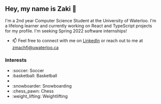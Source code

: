 ## Hey, my name is Zaki 👋

I'm a 2nd year Computer Science Student at the University of Waterloo. I'm a lifelong learner and currently working on React and TypeScript projects for my profile. I'm seeking Spring 2022 software internships!

- 📫 Feel free to connect with me on <a href="http://linkedin.com/in/zaki-machfj" target="_blank">LinkedIn</a> or reach out to me at <a href="mailto:zmachfj@uwaterloo.ca">zmachfj@uwaterloo.ca</a>

### Interests
<ul>
  <li>:soccer: Soccer</li>
  <li>:basketball: Basketball<li>
  <li>:snowboarder: Snowboarding</li>
  <li>:chess_pawn: Chess</li>
  <li>:weight_lifting: Weightlifting</li>
</ul>
